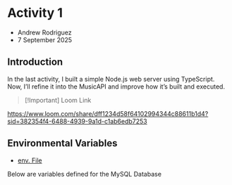 # Activity 1

- Andrew Rodriguez
- 7 September 2025

## Introduction
In the last activity, I built a simple Node.js web server using TypeScript. Now, I’ll refine it into the MusicAPI and improve how it’s built and executed. 


> [!Important] Loom Link

 https://www.loom.com/share/dff1234d58f64102994344c88611b1d4?sid=382354f4-6488-4939-9a1d-c1ab6edb7253

 ## Environmental Variables
 - [env. File](../../MusicAPI/.env)

 Below are variables defined for the MySQL Database